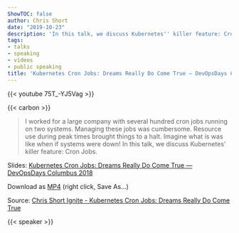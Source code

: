 ```yaml
---
ShowTOC: false
author: Chris Short
date: "2019-10-23"
description: 'In this talk, we discuss Kubernetes'' killer feature: Cron Jobs'
tags:
- talks
- speaking
- videos
- public speaking
title: 'Kubernetes Cron Jobs: Dreams Really Do Come True — DevOpsDays Columbus 2018'
---
```


{{< youtube 75T_-YJ5Vag >}}

{{< carbon >}}

> I worked for a large company with several hundred cron jobs running on two systems. Managing these jobs was cumbersome. Resource use during peak times brought things to a halt. Imagine what is was like when if systems were down! In this talk, we discuss Kubernetes' killer feature: Cron Jobs.

Slides: [Kubernetes Cron Jobs: Dreams Really Do Come True — DevOpsDays Columbus 2018](https://speakerdeck.com/chrisshort/devopsdays-columbus-2018-kubernetes-cron-jobs)

Download as [MP4](https://cdn.chrisshort.net/chrisshort/kubernetes-cron-jobs-devopsdays-columbus-2018.mp4) (right click, Save As...)

Source: [Chris Short Ignite - Kubernetes Cron Jobs: Dreams Really Do Come True](https://youtu.be/75T_-YJ5Vag)

{{< speaker >}}
